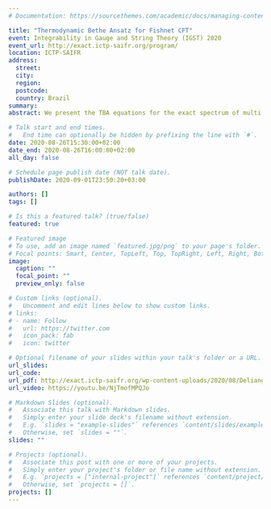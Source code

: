 ```yaml
---
# Documentation: https://sourcethemes.com/academic/docs/managing-content/

title: "Thermodynamic Bethe Ansatz for Fishnet CFT"
event: Integrability in Gauge and String Theory (IGST) 2020
event_url: http://exact.ictp-saifr.org/program/
location: ICTP-SAIFR
address:
  street:
  city:
  region:
  postcode:
  country: Brazil
summary:
abstract: We present the TBA equations for the exact spectrum of multi-magnon local operators in the $D$-dimensional bi-scalar fishnet CFT. The mixing matrix of such operators is given in terms of fishnet planar graphs of multiwheel and multispiral type. These graphs probe the two key building blocks of the TBA approach, the magnon dispersion relation and scattering matrix, which we obtain by diagonalizing suitable graph-building operators. We also obtain the dual version of the TBA equations, which relates, in the continuum limit, $D$-dimensional graphs to two-dimensional sigma models in AdS${}_{D+1}$.

# Talk start and end times.
#   End time can optionally be hidden by prefixing the line with `#`.
date: 2020-08-26T15:30:00+02:00
date_end: 2020-08-26T16:00:00+02:00
all_day: false

# Schedule page publish date (NOT talk date).
publishDate: 2020-09-01T23:50:20+03:00

authors: []
tags: []

# Is this a featured talk? (true/false)
featured: true

# Featured image
# To use, add an image named `featured.jpg/png` to your page's folder. 
# Focal points: Smart, Center, TopLeft, Top, TopRight, Left, Right, BottomLeft, Bottom, BottomRight.
image:
  caption: ""
  focal_point: ""
  preview_only: false

# Custom links (optional).
#   Uncomment and edit lines below to show custom links.
# links:
# - name: Follow
#   url: https://twitter.com
#   icon_pack: fab
#   icon: twitter

# Optional filename of your slides within your talk's folder or a URL.
url_slides:
url_code:
url_pdf: http://exact.ictp-saifr.org/wp-content-uploads/2020/08/Deliang.pdf
url_video: https://youtu.be/NjTmofMPQJo

# Markdown Slides (optional).
#   Associate this talk with Markdown slides.
#   Simply enter your slide deck's filename without extension.
#   E.g. `slides = "example-slides"` references `content/slides/example-slides.md`.
#   Otherwise, set `slides = ""`.
slides: ""

# Projects (optional).
#   Associate this post with one or more of your projects.
#   Simply enter your project's folder or file name without extension.
#   E.g. `projects = ["internal-project"]` references `content/project/deep-learning/index.md`.
#   Otherwise, set `projects = []`.
projects: []
---
```

